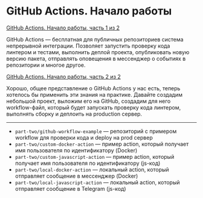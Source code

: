 # GitHub Actions. Начало работы

[GitHub Actions. Начало работы, часть 1 из 2](https://tokmakov.msk.ru/blog/item/706)

GitHub Actions — бесплатная для публичных репозиториев система непрерывной интеграции. Позволяет запустить проверку кода линтером и тестами, выполнить деплой проекта, опубликовать новую версию пакета, отправлять оповещения в мессенджер о событиях в репозитории и многое другое.

[GitHub Actions. Начало работы, часть 2 из 2](https://tokmakov.msk.ru/blog/item/707)

Хорошо, общее представление о GitHub Actions у нас есть, теперь хотелось бы применить эти знания на практике. Давайте создадим небольшой проект, выложим его на GitHub, создадим для него workflow-файл, который будет запускать проверку кода линтером, выполнять сборку и деплоить на production сервер.

---

- `part-two/github-workflow-example` — репозиторий с примером workflow для проверки кода и deploy на prod сервер
- `part-two/custom-docker-action` — пример action, который получает имя пользователя по идентификатору (Docker)
- `part-two/custom-javascript-action` — пример action, который получает имя пользователя по идентификатору (js-код)
- `part-two/local-docker-action` — локальный action, который отправляет сообщение в мессенджер (Docker)
- `part-two/local-javascript-action` — локальный action, который отправляет сообщение в  Telegram (js-код)
